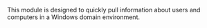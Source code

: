 This module is designed to quickly pull information about users and computers in a Windows domain environment.
